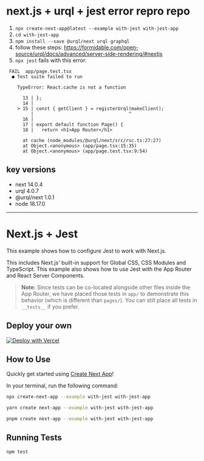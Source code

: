 # next.js + urql + jest error repro repo

1. `npx create-next-app@latest --example with-jest with-jest-app`
2. `cd with-jest-app`
3. `npm install --save @urql/next urql graphql`
4. follow these steps: https://formidable.com/open-source/urql/docs/advanced/server-side-rendering/#nextjs
5. `npx jest` fails with this error:

```
 FAIL  app/page.test.tsx
  ● Test suite failed to run

    TypeError: React.cache is not a function

      13 | };
      14 |
    > 15 | const { getClient } = registerUrql(makeClient);
         |                                   ^
      16 |
      17 | export default function Page() {
      18 |   return <h1>App Router</h1>

      at cache (node_modules/@urql/next/src/rsc.ts:27:27)
      at Object.<anonymous> (app/page.tsx:15:35)
      at Object.<anonymous> (app/page.test.tsx:9:54)

```

## key versions

- next 14.0.4
- urql 4.0.7
- @urql/next 1.0.1
- node 18.17.0

---

# Next.js + Jest

This example shows how to configure Jest to work with Next.js.

This includes Next.js' built-in support for Global CSS, CSS Modules and TypeScript. This example also shows how to use Jest with the App Router and React Server Components.

> **Note:** Since tests can be co-located alongside other files inside the App Router, we have placed those tests in `app/` to demonstrate this behavior (which is different than `pages/`). You can still place all tests in `__tests__` if you prefer.

## Deploy your own

[![Deploy with Vercel](https://vercel.com/button)](https://vercel.com/new/clone?repository-url=https://github.com/vercel/next.js/tree/canary/examples/with-jest&project-name=with-jest&repository-name=with-jest)

## How to Use

Quickly get started using [Create Next App](https://github.com/vercel/next.js/tree/canary/packages/create-next-app#readme)!

In your terminal, run the following command:

```bash
npx create-next-app --example with-jest with-jest-app
```

```bash
yarn create next-app --example with-jest with-jest-app
```

```bash
pnpm create next-app --example with-jest with-jest-app
```

## Running Tests

```bash
npm test
```
